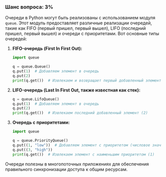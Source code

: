 ### Шанс вопроса: 3%

Очереди в Python могут быть реализованы с использованием модуля `queue`. Этот модуль предоставляет различные реализации очередей, такие как FIFO (первый пришел, первый вышел), LIFO (последний пришел, первый вышел) и очереди с приоритетами. Вот основные типы очередей:

1. **FIFO-очередь (First In First Out):**
   ```python
   import queue

   q = queue.Queue()
   q.put(1)  # Добавляем элемент в очередь
   q.put(2)
   print(q.get())  # Извлекаем и возвращает первый добавленный элемент (1)
   ```

2. **LIFO-очередь (Last In First Out, также известная как стек):**
   ```python
   q = queue.LifoQueue()
   q.put(1)  # Добавляем элемент в очередь
   q.put(2)
   print(q.get())  # Извлекаем последний добавленный элемент (2)
   ```

3. **Очередь с приоритетами:**
   ```python
   import queue

   q = queue.PriorityQueue()
   q.put((1, "low"))  # Добавляем элемент с приоритетом (числовое значение)
   q.put((3, "high"))
   print(q.get())  # Извлекаем элемент с наименьшим приоритетом (1)
   ```

Очереди полезны в многопоточных приложениях для обеспечения правильного синхронизации доступа к общим ресурсам.